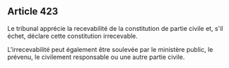 Article 423
----
Le tribunal apprécie la recevabilité de la constitution de partie civile et,
s'il échet, déclare cette constitution irrecevable.

L'irrecevabilité peut également être soulevée par le ministère public, le
prévenu, le civilement responsable ou une autre partie civile.
